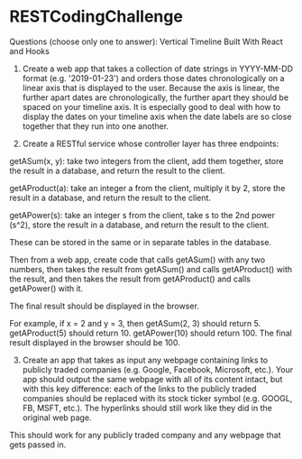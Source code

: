 # RESTCodingChallenge
Questions (choose only one to answer):
Vertical Timeline Built With React and Hooks
1. Create a web app that takes a collection of date strings in YYYY-MM-DD format (e.g. '2019-01-23') and orders those dates chronologically on a linear axis that is displayed to the user. Because the axis is linear, the further apart dates are chronologically, the further apart they should be spaced on your timeline axis. It is especially good to deal with how to display the dates on your timeline axis when the date labels are so close together that they run into one another.

2. Create a RESTful service whose controller layer has three endpoints:

getASum(x, y): take two integers from the client, add them together, store the result in a database, and return the result to the client.

getAProduct(a): take an integer a from the client, multiply it by 2, store the result in a database, and return the result to the client.

getAPower(s): take an integer s from the client, take s to the 2nd power (s^2), store the result in a database, and return the result to the client.

These can be stored in the same or in separate tables in the database.

Then from a web app, create code that calls getASum() with any two numbers, then takes the result from getASum() and calls getAProduct() with the result, and then takes the result from getAProduct() and calls getAPower() with it.

The final result should be displayed in the browser.

For example, if x = 2 and y = 3, then getASum(2, 3) should return 5. getAProduct(5) should return 10. getAPower(10) should return 100. The final result displayed in the browser should be 100.

3. Create an app that takes as input any webpage containing links to publicly traded companies (e.g. Google, Facebook, Microsoft, etc.). Your app should output the same webpage with all of its content intact, but with this key difference: each of the links to the publicly traded companies should be replaced with its stock ticker symbol (e.g. GOOGL, FB, MSFT, etc.). The hyperlinks should still work like they did in the original web page.

This should work for any publicly traded company and any webpage that gets passed in.